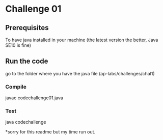 # Challenge 01

## Prerequisites
To have java installed in your machine (the latest version the better, Java SE10 is fine) 

## Run the code 
go to the folder where you have the java file (ap-labs/challenges/chal1)

### Compile
javac codechallenge01.java

### Test 
java codechallenge

*sorry for this readme but my time run out. 

